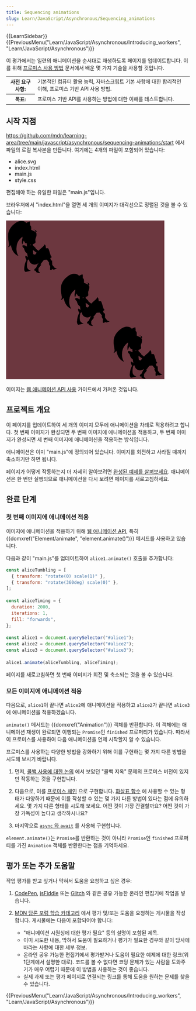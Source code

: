 ```yaml
---
title: Sequencing animations
slug: Learn/JavaScript/Asynchronous/Sequencing_animations
---
```


{{LearnSidebar}}{{PreviousMenu("Learn/JavaScript/Asynchronous/Introducing_workers", "Learn/JavaScript/Asynchronous")}}

이 평가에서는 일련의 애니메이션을 순서대로 재생하도록 페이지를 업데이트합니다. 이를 위해 [프로미스 사용 방법](/ko/docs/Learn/JavaScript/Asynchronous/Promises) 문서에서 배운 몇 가지 기술을 사용할 것입니다.

<table>
  <tbody>
    <tr>
      <th scope="row">사전 요구 사항:</th>
      <td>
        기본적인 컴퓨터 활용 능력, 자바스크립트 기본 사항에 대한 합리적인 이해, 프로미스 기반 API 사용 방법.
      </td>
    </tr>
    <tr>
      <th scope="row">목표:</th>
      <td>프로미스 기반 API를 사용하는 방법에 대한 이해를 테스트합니다.</td>
    </tr>
  </tbody>
</table>

## 시작 지점

<https://github.com/mdn/learning-area/tree/main/javascript/asynchronous/sequencing-animations/start> 에서 파일의 로컬 복사본을 만듭니다. 여기에는 4개의 파일이 포함되어 있습니다:

- alice.svg
- index.html
- main.js
- style.css

편집해야 하는 유일한 파일은 "main.js"입니다.

브라우저에서 "index.html"을 열면 세 개의 이미지가 대각선으로 정렬된 것을 볼 수 있습니다:

![Screenshot of sequencing-animations assessment page](./sequencing-animations.png)

이미지는 [웹 애니메이션 API 사용](/ko/docs/Web/API/Web_Animations_API/Using_the_Web_Animations_API) 가이드에서 가져온 것입니다.

## 프로젝트 개요

이 페이지를 업데이트하여 세 개의 이미지 모두에 애니메이션을 차례로 적용하려고 합니다. 첫 번째 이미지가 완성되면 두 번째 이미지에 애니메이션을 적용하고, 두 번째 이미지가 완성되면 세 번째 이미지에 애니메이션을 적용하는 방식입니다.

애니메이션은 이미 "main.js"에 정의되어 있습니다. 이미지를 회전하고 사라질 때까지 축소하기만 하면 됩니다.

페이지가 어떻게 작동하는지 더 자세히 알아보려면 [완성된 예제를 살펴보세요](https://mdn.github.io/learning-area/javascript/asynchronous/sequencing-animations/finished/). 애니메이션은 한 번만 실행되므로 애니메이션을 다시 보려면 페이지를 새로고침하세요.

## 완료 단계

### 첫 번째 이미지에 애니메이션 적용

이미지에 애니메이션을 적용하기 위해 [웹 애니메이션 API](/ko/docs/Web/API/Web_Animations_API), 특히 {{domxref("Element/animate", "element.animate()")}} 메서드를 사용하고 있습니다.

다음과 같이 "main.js"를 업데이트하여 `alice1.animate()` 호출을 추가합니다:

```js
const aliceTumbling = [
  { transform: "rotate(0) scale(1)" },
  { transform: "rotate(360deg) scale(0)" },
];

const aliceTiming = {
  duration: 2000,
  iterations: 1,
  fill: "forwards",
};

const alice1 = document.querySelector("#alice1");
const alice2 = document.querySelector("#alice2");
const alice3 = document.querySelector("#alice3");

alice1.animate(aliceTumbling, aliceTiming);
```

페이지를 새로고침하면 첫 번째 이미지가 회전 및 축소되는 것을 볼 수 있습니다.

### 모든 이미지에 애니메이션 적용

다음으로, `alice1`이 끝나면 `alice2`에 애니메이션을 적용하고 `alice2`가 끝나면 `alice3`에 애니메이션을 적용하겠습니다.

`animate()` 메서드는 {{domxref("Animation")}} 객체를 반환합니다. 이 객체에는 애니메이션 재생이 완료되면 이행되는 `Promise`인 `finished` 프로퍼티가 있습니다. 따라서 이 프로미스를 사용하여 다음 애니메이션을 언제 시작할지 알 수 있습니다.

프로미스를 사용하는 다양한 방법을 강화하기 위해 이를 구현하는 몇 가지 다른 방법을 시도해 보시기 바랍니다.

1. 먼저, [콜백 사용에 대한 논의](/ko/docs/Learn/JavaScript/Asynchronous/Introducing#callbacks) 에서 보았던 "콜백 지옥" 문제의 프로미스 버전이 있지만 작동하는 것을 구현합니다.

2. 다음으로, 이를 [프로미스 체인](/ko/docs/Learn/JavaScript/Asynchronous/Promises#chaining_promises) 으로 구현합니다. [화살표 함수](/ko/docs/Learn/JavaScript/Building_blocks/Functions#arrow_functions) 에 사용할 수 있는 형태가 다양하기 때문에 이를 작성할 수 있는 몇 가지 다른 방법이 있다는 점에 유의하세요. 몇 가지 다른 형태를 시도해 보세요. 어떤 것이 가장 간결할까요? 어떤 것이 가장 가독성이 높다고 생각하시나요?

3. 마지막으로 [`async` 와 `await`](/ko/docs/Learn/JavaScript/Asynchronous/Promises#async_and_await) 를 사용해 구현합니다.

`element.animate()`는 `Promise`를 반환하는 것이 아니라 `Promise`인 `finished` 프로퍼티를 가진 `Animation` 객체를 반환한다는 점을 기억하세요.

## 평가 또는 추가 도움말

작업 평가를 받고 싶거나 막혀서 도움을 요청하고 싶은 경우:

1. [CodePen](https://codepen.io/), [jsFiddle](https://jsfiddle.net/) 또는 [Glitch](https://glitch.com/) 와 같은 공유 가능한 온라인 편집기에 작업을 넣습니다.
2. [MDN 담론 포럼 학습 카테고리](https://discourse.mozilla.org/c/mdn/learn/250) 에서 평가 및/또는 도움을 요청하는 게시물을 작성합니다. 게시물에는 다음이 포함되어야 합니다:

   - "애니메이션 시퀀싱에 대한 평가 필요" 등의 설명이 포함된 제목.
   - 이미 시도한 내용, 막혀서 도움이 필요하거나 평가가 필요한 경우와 같이 당사에 바라는 사항에 대한 세부 정보.
   - 온라인 공유 가능한 편집기에서 평가받거나 도움이 필요한 예제에 대한 링크(위 1단계에서 설명한 대로). 코드를 볼 수 없다면 코딩 문제가 있는 사람을 도와주기가 매우 어렵기 때문에 이 방법을 사용하는 것이 좋습니다.
   - 실제 과제 또는 평가 페이지로 연결되는 링크를 통해 도움을 원하는 문제를 찾을 수 있습니다.

{{PreviousMenu("Learn/JavaScript/Asynchronous/Introducing_workers", "Learn/JavaScript/Asynchronous")}}

